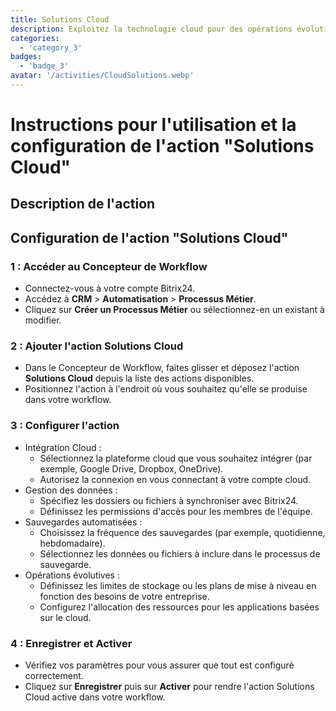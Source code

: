 ```yaml
---
title: Solutions Cloud
description: Exploitez la technologie cloud pour des opérations évolutives et flexibles.
categories: 
  - 'category_3'
badges: 
  - 'badge_3'
avatar: '/activities/CloudSolutions.webp'
---
```

# Instructions pour l'utilisation et la configuration de l'action "Solutions Cloud"

## Description de l'action

## **Configuration de l'action "Solutions Cloud"**

### 1 : Accéder au Concepteur de Workflow
- Connectez-vous à votre compte Bitrix24.
- Accédez à **CRM** > **Automatisation** > **Processus Métier**.
- Cliquez sur **Créer un Processus Métier** ou sélectionnez-en un existant à modifier.

### 2 : Ajouter l'action Solutions Cloud
- Dans le Concepteur de Workflow, faites glisser et déposez l'action **Solutions Cloud** depuis la liste des actions disponibles.
- Positionnez l'action à l'endroit où vous souhaitez qu'elle se produise dans votre workflow.

### 3 : Configurer l'action
- Intégration Cloud :
  - Sélectionnez la plateforme cloud que vous souhaitez intégrer (par exemple, Google Drive, Dropbox, OneDrive).
  - Autorisez la connexion en vous connectant à votre compte cloud.
- Gestion des données :
  - Spécifiez les dossiers ou fichiers à synchroniser avec Bitrix24.
  - Définissez les permissions d'accès pour les membres de l'équipe.
- Sauvegardes automatisées :
  - Choisissez la fréquence des sauvegardes (par exemple, quotidienne, hebdomadaire).
  - Sélectionnez les données ou fichiers à inclure dans le processus de sauvegarde.
- Opérations évolutives :
  - Définissez les limites de stockage ou les plans de mise à niveau en fonction des besoins de votre entreprise.
  - Configurez l'allocation des ressources pour les applications basées sur le cloud.

### 4 : Enregistrer et Activer
- Vérifiez vos paramètres pour vous assurer que tout est configuré correctement.
- Cliquez sur **Enregistrer** puis sur **Activer** pour rendre l'action Solutions Cloud active dans votre workflow.